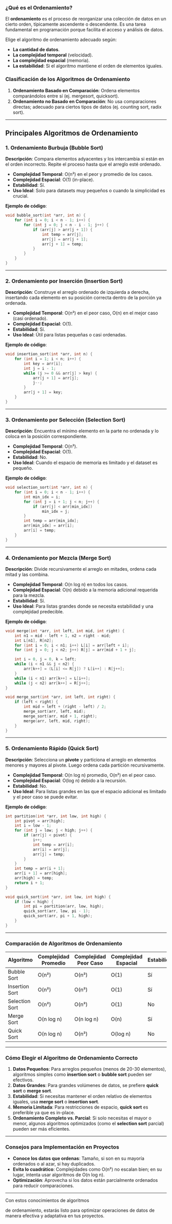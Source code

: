 
### **¿Qué es el Ordenamiento?**

El **ordenamiento** es el proceso de reorganizar una colección de datos en un cierto orden, típicamente ascendente o descendente. Es una tarea fundamental en programación porque facilita el acceso y análisis de datos.

Elige el algoritmo de ordenamiento adecuado según:
- **La cantidad de datos**.
- **La complejidad temporal** (velocidad).
- **La complejidad espacial** (memoria).
- **La estabilidad**: Si el algoritmo mantiene el orden de elementos iguales.

### **Clasificación de los Algoritmos de Ordenamiento**

1. **Ordenamiento Basado en Comparación**: Ordena elementos comparándolos entre sí (ej. mergesort, quicksort).
2. **Ordenamiento no Basado en Comparación**: No usa comparaciones directas; adecuado para ciertos tipos de datos (ej. counting sort, radix sort).

---

## **Principales Algoritmos de Ordenamiento**

### **1. Ordenamiento Burbuja (Bubble Sort)**

**Descripción**: Compara elementos adyacentes y los intercambia si están en el orden incorrecto. Repite el proceso hasta que el arreglo esté ordenado.

- **Complejidad Temporal**: O(n²) en el peor y promedio de los casos.
- **Complejidad Espacial**: O(1) (in-place).
- **Estabilidad**: Sí.
- **Uso Ideal**: Solo para datasets muy pequeños o cuando la simplicidad es crucial.

**Ejemplo de código**:

```c
void bubble_sort(int *arr, int n) {
    for (int i = 0; i < n - 1; i++) {
        for (int j = 0; j < n - i - 1; j++) {
            if (arr[j] > arr[j + 1]) {
                int temp = arr[j];
                arr[j] = arr[j + 1];
                arr[j + 1] = temp;
            }
        }
    }
}
```

---

### **2. Ordenamiento por Inserción (Insertion Sort)**

**Descripción**: Construye el arreglo ordenado de izquierda a derecha, insertando cada elemento en su posición correcta dentro de la porción ya ordenada.

- **Complejidad Temporal**: O(n²) en el peor caso, O(n) en el mejor caso (casi ordenado).
- **Complejidad Espacial**: O(1).
- **Estabilidad**: Sí.
- **Uso Ideal**: Útil para listas pequeñas o casi ordenadas.

**Ejemplo de código**:

```c
void insertion_sort(int *arr, int n) {
    for (int i = 1; i < n; i++) {
        int key = arr[i];
        int j = i - 1;
        while (j >= 0 && arr[j] > key) {
            arr[j + 1] = arr[j];
            j--;
        }
        arr[j + 1] = key;
    }
}
```

---

### **3. Ordenamiento por Selección (Selection Sort)**

**Descripción**: Encuentra el mínimo elemento en la parte no ordenada y lo coloca en la posición correspondiente.

- **Complejidad Temporal**: O(n²).
- **Complejidad Espacial**: O(1).
- **Estabilidad**: No.
- **Uso Ideal**: Cuando el espacio de memoria es limitado y el dataset es pequeño.

**Ejemplo de código**:

```c
void selection_sort(int *arr, int n) {
    for (int i = 0; i < n - 1; i++) {
        int min_idx = i;
        for (int j = i + 1; j < n; j++) {
            if (arr[j] < arr[min_idx])
                min_idx = j;
        }
        int temp = arr[min_idx];
        arr[min_idx] = arr[i];
        arr[i] = temp;
    }
}
```

---

### **4. Ordenamiento por Mezcla (Merge Sort)**

**Descripción**: Divide recursivamente el arreglo en mitades, ordena cada mitad y las combina.

- **Complejidad Temporal**: O(n log n) en todos los casos.
- **Complejidad Espacial**: O(n) debido a la memoria adicional requerida para la mezcla.
- **Estabilidad**: Sí.
- **Uso Ideal**: Para listas grandes donde se necesita estabilidad y una complejidad predecible.

**Ejemplo de código**:

```c
void merge(int *arr, int left, int mid, int right) {
    int n1 = mid - left + 1, n2 = right - mid;
    int L[n1], R[n2];
    for (int i = 0; i < n1; i++) L[i] = arr[left + i];
    for (int j = 0; j < n2; j++) R[j] = arr[mid + 1 + j];

    int i = 0, j = 0, k = left;
    while (i < n1 && j < n2) {
        arr[k++] = (L[i] <= R[j]) ? L[i++] : R[j++];
    }
    while (i < n1) arr[k++] = L[i++];
    while (j < n2) arr[k++] = R[j++];
}

void merge_sort(int *arr, int left, int right) {
    if (left < right) {
        int mid = left + (right - left) / 2;
        merge_sort(arr, left, mid);
        merge_sort(arr, mid + 1, right);
        merge(arr, left, mid, right);
    }
}
```

---

### **5. Ordenamiento Rápido (Quick Sort)**

**Descripción**: Selecciona un **pivote** y particiona el arreglo en elementos menores y mayores al pivote. Luego ordena cada partición recursivamente.

- **Complejidad Temporal**: O(n log n) promedio, O(n²) en el peor caso.
- **Complejidad Espacial**: O(log n) debido a la recursión.
- **Estabilidad**: No.
- **Uso Ideal**: Para listas grandes en las que el espacio adicional es limitado y el peor caso se puede evitar.

**Ejemplo de código**:

```c
int partition(int *arr, int low, int high) {
    int pivot = arr[high];
    int i = low - 1;
    for (int j = low; j < high; j++) {
        if (arr[j] < pivot) {
            i++;
            int temp = arr[i];
            arr[i] = arr[j];
            arr[j] = temp;
        }
    }
    int temp = arr[i + 1];
    arr[i + 1] = arr[high];
    arr[high] = temp;
    return i + 1;
}

void quick_sort(int *arr, int low, int high) {
    if (low < high) {
        int pi = partition(arr, low, high);
        quick_sort(arr, low, pi - 1);
        quick_sort(arr, pi + 1, high);
    }
}
```

---

### **Comparación de Algoritmos de Ordenamiento**

| Algoritmo         | Complejidad Promedio | Complejidad Peor Caso | Complejidad Espacial | Estabilidad |
|-------------------|----------------------|-----------------------|-----------------------|-------------|
| Bubble Sort       | O(n²)                | O(n²)                 | O(1)                  | Sí          |
| Insertion Sort    | O(n²)                | O(n²)                 | O(1)                  | Sí          |
| Selection Sort    | O(n²)                | O(n²)                 | O(1)                  | No          |
| Merge Sort        | O(n log n)           | O(n log n)            | O(n)                  | Sí          |
| Quick Sort        | O(n log n)           | O(n²)                 | O(log n)              | No          |

---

### **Cómo Elegir el Algoritmo de Ordenamiento Correcto**

1. **Datos Pequeños**: Para arreglos pequeños (menos de 20-30 elementos), algoritmos simples como **insertion sort** o **bubble sort** pueden ser efectivos.
2. **Datos Grandes**: Para grandes volúmenes de datos, se prefiere **quick sort** o **merge sort**.
3. **Estabilidad**: Si necesitas mantener el orden relativo de elementos iguales, usa **merge sort** o **insertion sort**.
4. **Memoria Limitada**: Para restricciones de espacio, **quick sort** es preferible ya que es in-place.
5. **Ordenamiento Completo vs. Parcial**: Si solo necesitas el mayor o menor, algunos algoritmos optimizados (como el **selection sort** parcial) pueden ser más eficientes.

---

### **Consejos para Implementación en Proyectos**

- **Conoce los datos que ordenas**: Tamaño, si son en su mayoría ordenados o al azar, si hay duplicados.
- **Evita lo cuadrático**: Complejidades como O(n²) no escalan bien; en su lugar, intenta usar algoritmos de O(n log n).
- **Optimización**: Aprovecha si los datos están parcialmente ordenados para reducir comparaciones.

---

Con estos conocimientos de algoritmos

 de ordenamiento, estarás listo para optimizar operaciones de datos de manera efectiva y adaptativa en tus proyectos.

